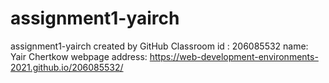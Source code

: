 # assignment1-yairch
assignment1-yairch created by GitHub Classroom
id : 206085532
name: Yair Chertkow
webpage address: https://web-development-environments-2021.github.io/206085532/
